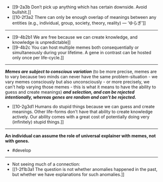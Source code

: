 - [[9-2a3b Don’t pick up anything which has certain downside. Avoid bullshit.]]
- [[10-2f3a2 There can only be enough overlap of meanings between any entities (e.g., individual, group, society, theory, reality) — ‘ゆらぎ’]]
---
- [[9-4b2b1 We are free because we can create knowledge, and knowledge is unpredictable]]
- [[9-4b2c You can host multiple memes both consequentially or simultaneously during your lifetime. A gene in contrast can be hosted only once per life-cycle.]]
---
***Memes are subject to conscious variation*** (to be more precise, memes are to vary because two minds can never have the same problem-situation - we vary memes consciously but also unconsciously - or more precisely, we can't help varying those memes - this is what it means to have the ability to guess and create meanings) ***and selection, and can be rejected intentionally, whereas genes are random and can’t be rejected.***
- [[10-2g3d1 Humans do stupid things because we can guess and create meanings. Other life-forms don't have that ability to create knowledge actively. Our ability comes with a great cost of potentially doing very (infinitely) stupid things.]]
---
**An individual can assume the role of universal explainer with memes, not with genes.**
- #develop
---
- Not seeing much of a connection:
- [[1-2f1b3a1 The question is not whether anomalies happened in the past, but whether we have explanations for such anomalies.]]
